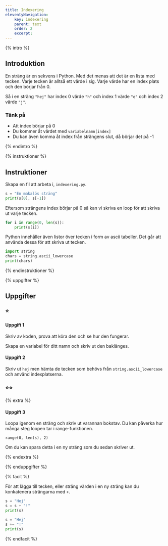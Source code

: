 ```yaml
---
title: Indexering
eleventyNavigation:
    key: indexering
    parent: text
    order: 2
    excerpt: 
---
```

{% intro %}

## Introduktion

En sträng är en sekvens i Python. Med det menas att det är en lista med tecken. Varje tecken är alltså ett värde i sig.
Varje värde har en index plats och den börjar från 0.


Så i en sträng ```"hej"``` har index 0 värde ```"h"``` och index 1 värde ```"e"``` och index 2 värde ```"j"```.

### Tänk på

- Att index börjar på 0
- Du kommer åt värdet med ```variabelnamn[index]```
- Du kan även komma åt index från strängens slut, då börjar det på -1

{% endintro %}

{% instruktioner %}

## Instruktioner

Skapa en fil att arbeta i, ```indexering.py```.

```python
s = "En makalös sträng"
print(s[0], s[-1])
```

Eftersom strängens index börjar på 0 så kan vi skriva en loop för att skriva ut varje tecken.
```python
for i in range(0, len(s)):
    print(s[i])
```

Python innehåller även listor över tecken i form av ascii tabeller. Det går att använda dessa för att skriva ut tecken.

```python
import string
chars = string.ascii_lowercase
print(chars)
```

{% endinstruktioner %}

{% uppgifter %}

## Uppgifter
### ⭐
#### Uppgift 1

Skriv av koden, prova att köra den och se hur den fungerar.

Skapa en variabel för ditt namn och skriv ut den baklänges.

#### Uppgift 2

Skriv ut ```hej``` men hämta de tecken som behövs från ```string.ascii_lowercase``` och använd indexplatserna.

### ⭐⭐

{% extra %}

#### Uppgift 3

Loopa igenom en sträng och skriv ut varannan bokstav.
Du kan påverka hur många steg loopen tar i range-funktionen.

```range(0, len(s), 2)```

Om du kan spara detta i en ny sträng som du sedan skriver ut.

{% endextra %}

{% enduppgifter %}

{% facit %}

För att lägga till tecken, eller sträng värden i en ny sträng kan du konkatenera strängarna med ```+```.

```python
s = "Hej"
s = s + "!"
print(s)

s = "Hej"
s += "!"
print(s)
```

{% endfacit %}
